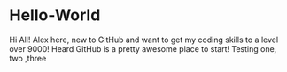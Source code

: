# Hello-World

Hi All!
Alex here, new to GitHub and want to get my coding skills to a level over 9000! Heard GitHub is a pretty awesome place to start!
Testing one, two ,three
